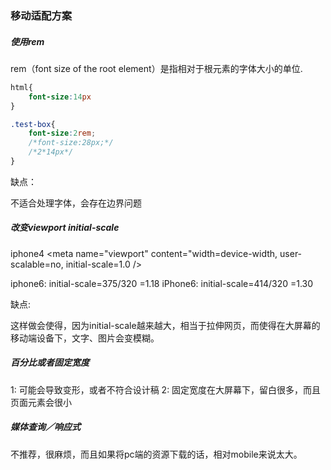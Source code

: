 ### 移动适配方案

##### 使用rem

rem（font size of the root element）是指相对于根元素的字体大小的单位.

```css
html{ 
    font-size:14px
}

.test-box{
    font-size:2rem;
    /*font-size:28px;*/
    /*2*14px*/
}
```

缺点：

不适合处理字体，会存在边界问题


##### 改变viewport initial-scale

iphone4 
<meta name="viewport" content="width=device-width, user-scalable=no, initial-scale=1.0 />

iphone6: initial-scale=375/320 =1.18
iPhone6: initial-scale=414/320 =1.30

缺点:

这样做会使得，因为initial-scale越来越大，相当于拉伸网页，而使得在大屏幕的移动端设备下，文字、图片会变模糊。

##### 百分比或者固定宽度

1: 可能会导致变形，或者不符合设计稿
2: 固定宽度在大屏幕下，留白很多，而且页面元素会很小

##### 媒体查询／响应式

不推荐，很麻烦，而且如果将pc端的资源下载的话，相对mobile来说太大。